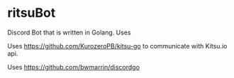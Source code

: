 # ritsuBot
Discord Bot that is written in Golang.
Uses

Uses https://github.com/KurozeroPB/kitsu-go to communicate with Kitsu.io api.

Uses https://github.com/bwmarrin/discordgo
